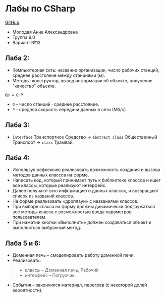 # Лабы по CSharp
[GitHub](https://github.com/Annakerhe/CSharpLabs.git)

* Молодая Анна Александровна
* Группа 9.0
* Вариант №13

## Лаба 2:
* Компьютерная сеть: название организации, число рабочих станций, среднее расстояние между станциями (м).
* Методы: конструктор, вывод информации об объекте, получение "качество" объекта.
```
Qp = Q·Р 
```
* `Q` - число станций · среднее расстояние.
* `P` - средняя скорость передачи данных в сети (Мб/с)


## Лаба 3:
* `interface` Транспортное Средство -> `abstract class` Общественный Транспорт -> `class` Трамвай.

## Лаба 4:
* Используя рефлексию реализовать возможность создания и вызова методов данных классов на форме.
* Написать код, который принимает путь к библиотеке классов и ищет все классы, которые реализуют интерфейс.
* Далее получают всю информацию о данных классах, и возвращают список из названий классов.
* На форме реализовать «дроплаун» с названиями классов.
* При выборе класса на форму должны динамически подгружаться все методы класса с возможностью ввода параметров пользователем.
* При нажатии кнопки «Выполнить» должен создаваться объект и выполняться выбранный метод.

## Лаба 5 и 6:
* Доменная печь – смоделировать работу доменной печи.
* Реализовать:
> * классы – Доменная печь, Рабочий
> * интерфейс – Погрузчик.
* События – закончился материал, перегрев (с некоторой долей вероятности).
